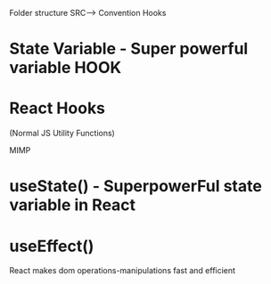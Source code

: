Folder structure
SRC--> Convention
Hooks
# State Variable - Super powerful variable HOOK
# React Hooks
 (Normal JS Utility Functions)

MIMP
# useState() - SuperpowerFul state variable in React
# useEffect()

React makes dom operations-manipulations fast and efficient 
